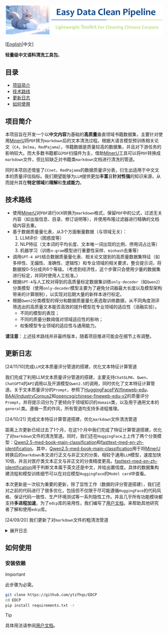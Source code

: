 ![# Easy-Data-Clean-Pipeline](assets/logo.png)

[[English](README.md)|中文]

**轻量级中文语料清洗工具包**。

## 目录

- [项目简介](#项目简介)
- [技术路线](#技术路线)
- [更新日志](#更新日志)
- [如何使用](#如何使用)

## 项目简介

本项目旨在开发一个以**中文内容**为基础的**高质量**垂直领域书籍数据集，主要针对使用[MinerU](https://github.com/opendatalab/MinerU)将`PDF`转为`markdown`后的文本清洗过程。根据大语言模型预训练相关论文（`C4`，`Dolma`，`RedPajama`），书籍数据是质量较高的数据集，并且对下游任务的影响较大。而大多数书籍都以`PDF`扫描件为主，借助[MinerU](https://github.com/opendatalab/MinerU)工具可以将`PDF`转换成`markdown`文件，但比较缺乏对书籍类`markdown`文档进行清洗的管道。

同时本项目还借鉴了`CCnet`、`RedPajama`的数据质量评分表，衍生出适用于中文文本的质量评估指标。我们期望能够为`LLM`提供更加**丰富**且**针对性强**的知识来源，从而提升其在**特定领域**的**理解**和**生成能力**。

## 技术路线

- 使用[MinerU](https://github.com/opendatalab/MinerU)对`PDF`进行`OCR`转换为`markdown`格式，保留`PDF`中的公式，过滤无关内容（如出版信息、目录、修订说明等），并使用布隆过滤器进行精确的文档级内容去重。
- 基于数据质量量化表，从3个方面衡量数据（与领域无关）：
  1. LLM评价（困惑度等）
  2. NLP特征（文本词的平均长度、文本唯一词出现的比例、停用词占比等）
  3. 机器学习（训练`n-gram`模型进行重要性采样、`minhash`去重等）
- 调用`GPT-4 API`结合数据质量量化表、相关论文提到的高质量数据集特征（如多样性、无偏性、准确性、逻辑性）和专业领域的相关要求，整合提示词，将数据按0-5分成共6个等级。（考虑到经济性，这个步骤只会使用少量的数据集进行标定，并同时使用人工校准。）
- 根据`GPT-4`与人工校对得到的高质量标定数据集训练`only-decoder`（如`Qwen2`）分类模型（使用`only-decoder`模型主要为了避免分词器最大长度以及模型架构带来的计算限制），以实现对后期大量的新样本进行标定。
- 根据`Qwen2`分类模型的得分和数据质量量化表选取训练数据，从不同角度测评筛选出的高质量文本能否高效的提升模型在专业领域的适应性（消融实验）。
  - 不同的模型的表现；
  - 不同的质量分数阈值对领域适应性的影响；
  - 权衡模型专业领域的适应性与通用能力。

**请注意**：上述技术路线并非最终版本，随着项目推进可能会在细节上有调整。

## 更新日志

[24/11/10]完成`LLM`文本质量评分管道的搭建，优化文本特征计算管道

我们完成了利用LLM文本质量评分管道的搭建，主要支持`ChatGLM4`、`Qwen`、`ChatGPT4`的`API`调用以及开源模型`Qwen2.5`的调用，同时优化了文本特征计算管道。关于文本质量评分的`Prompt`，参照了[HuggingFaceFW/fineweb-edu](https://huggingface.co/datasets/HuggingFaceFW/fineweb-edu)、[BAAI/IndustryCorpus2](https://huggingface.co/datasets/BAAI/IndustryCorpus2)和[opencsg/chinese-fineweb-edu-v2](https://huggingface.co/datasets/opencsg/chinese-fineweb-edu-v2#chinese)的质量评分`Prompt`，并将提示词分为了更倾向于领域知识的`domain`类，以及用于通用文本的`general`类。遵循一贯的作风，所有管道均支持多进程推理。

[24/10/21] 完成文本特征计算管道搭建，优化`markdown`文件清洗管道

距离上次更新已经过去了1个月，在这1个月中我们完成了特征计算管道搭建，优化了对`markdown`文件的清洗管道。同时，我们还在`HuggingFace`上上传了两个分类模型：[Qwen2.5-med-book-main-classification](https://huggingface.co/ytzfhqs/Qwen2.5-med-book-main-classification)和[fasttext-med-en-zh-identification](https://huggingface.co/ytzfhqs/fasttext-med-en-zh-identification)。其中，[Qwen2.5-med-book-main-classification](https://huggingface.co/ytzfhqs/Qwen2.5-med-book-main-classification)用于将[MinerU](https://github.com/opendatalab/MinerU)转换后的`markdown`本文进行正文与非正文的分类，相较于通用`LLM`模型，速度加快10倍，并且对医疗类文本正文与非正文的分类精度更高。[fasttext-med-en-zh-identification](https://huggingface.co/ytzfhqs/fasttext-med-en-zh-identification)用于判断文本属于英文还是中文，并给出置信度。具体的数据集构建流程和模型训练细节可以在对应模型`HuggingFace`的`Model card`中查看。

本次更新是一次较为重要的更新，除了显性工作（数据的评分管道搭建），我们还对之前的代码进行了很多优化，包括但不仅限于尽可能遵循`HuggingFace`的代码风格、保证代码一致性、生产环境测试等一系列隐性工作。并且几乎所有功能模块都支持**多进程加速**，为了`edcp`库的易用性，我们编写了[用户文档](https://github.com/ytzfhqs/EDCP/tree/main/docs)，来帮助其他研究者了解和使用`edcp`库。

[24/09/20] 我们更新了对`markdown`文件的粗清洗管道
<details><summary>展开日志</summary>

非常高兴迎来`edcp`库的第一次功能更新，本次更新的是对`markdown`文件的粗清洗管道。

具体的，当我们使用[MinerU](https://github.com/opendatalab/MinerU)将`PDF`转换为`markdown`文件时，会产生很多非正文内容，包括书本简介、出版社信息编写规范等，所以我们尝试使用`LLM`来进行清洗。

因为内容主要以中文为主，所以我们使用了不久前刚发布的[Qwen2.5](https://github.com/QwenLM/Qwen2.5)系列。根据实验，必须使用7B参数量以上的模型才能保证过滤质量，推荐使用14B以上参数量的模型。

我们同时提供了`VLLM`框架和`Transformers`框架批推理流程，实测使用`VLLM`框架比`Transformers`框架推理速度快2倍。如果没有`VLLM`框架也不用太过沮丧，因为我们还提供了并行推理，在显存足够的情况下也能进行一定加速。

文件树：

```
└── edcp
  ├── mdclean
      ├── __init__.py
      └── LLMFilter.py
      └── VLLMFilter.py
      └── charreplace.py
      └── pipelines.py
      └── template.py
      └── utils.py
  └── md_pipe_demo.py
```

各个文件的主要作用如下：

- `LLMFilter.py`：Transformers框架批推理流程。
 - `VLLMFilter.py`：VLLM框架批推理流程。
 - `charreplace.py`：需要对文本进行替换操作的正则表达式与字符库。
 - `pipelines.py`：处理流程入口。
 - `template.py`：LLM过滤提示词模板。
 - `utils.py`：一些常用的工具函数。

</details>

## 如何使用

### 安装依赖

> [!IMPORTANT]
> 此步骤为必需。

```bash
git clone https://github.com/ytzfhqs/EDCP
cd EDCP
pip install requirements.txt -r
```

> [!TIP]
> 具体用法请参阅[用户文档](https://github.com/ytzfhqs/EDCP/tree/main/docs)。

